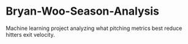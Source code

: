 # Bryan-Woo-Season-Analysis
Machine learning project analyzing what pitching metrics best reduce hitters exit velocity.
